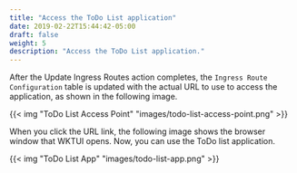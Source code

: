 ```yaml
---
title: "Access the ToDo List application"
date: 2019-02-22T15:44:42-05:00
draft: false
weight: 5
description: "Access the ToDo List application."
---
```


 After the Update Ingress Routes action completes, the `Ingress Route Configuration` table is updated with the actual URL to use to access the application, as shown in the following image.  

{{< img "ToDo List Access Point" "images/todo-list-access-point.png" >}}

 When you click the URL link, the following image shows the browser window that WKTUI opens. Now, you can use the ToDo list application. 

{{< img "ToDo List App" "images/todo-list-app.png" >}}
